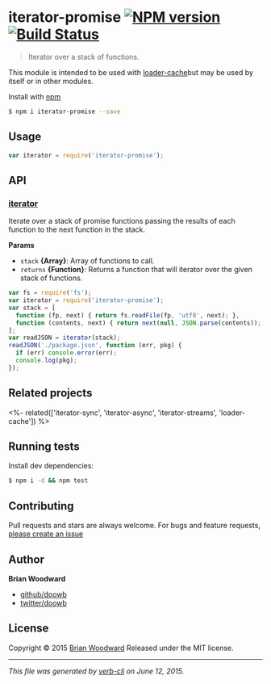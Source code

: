 # iterator-promise [![NPM version](https://badge.fury.io/js/iterator-promise.svg)](http://badge.fury.io/js/iterator-promise)  [![Build Status](https://travis-ci.org/doowb/iterator-promise.svg)](https://travis-ci.org/doowb/iterator-promise)

> Iterator over a stack of functions.

This module is intended to be used with [loader-cache](https://github.com/jonschlinkert/loader-cache)but may be used by itself or in other modules.

Install with [npm](https://www.npmjs.com/)

```sh
$ npm i iterator-promise --save
```

## Usage

```js
var iterator = require('iterator-promise');
```

## API

<!-- add a path or glob pattern for files with code comments to use for docs  -->

### [iterator](index.js#L20)

Iterate over a stack of promise functions passing the results of
each function to the next function in the stack.

**Params**

* `stack` **{Array}**: Array of functions to call.
* `returns` **{Function}**: Returns a function that will iterator over the given stack of functions.

```js
var fs = require('fs');
var iterator = require('iterator-promise');
var stack = [
  function (fp, next) { return fs.readFile(fp, 'utf8', next); },
  function (contents, next) { return next(null, JSON.parse(contents)); }
];
var readJSON = iterator(stack);
readJSON('./package.json', function (err, pkg) {
  if (err) console.error(err);
  console.log(pkg);
});
```

## Related projects

<!-- add an array of related projects, then un-escape the helper -->
<%- related(['iterator-sync', 'iterator-async', 'iterator-streams', 'loader-cache']) %>

## Running tests

Install dev dependencies:

```sh
$ npm i -d && npm test
```

## Contributing

Pull requests and stars are always welcome. For bugs and feature requests, [please create an issue](https://github.com/doowb/iterator-promise/issues/new)

## Author

**Brian Woodward**

+ [github/doowb](https://github.com/doowb)
+ [twitter/doowb](http://twitter.com/doowb)

## License

Copyright © 2015 [Brian Woodward](https://github.com/doowb)
Released under the MIT license.

***

_This file was generated by [verb-cli](https://github.com/assemble/verb-cli) on June 12, 2015._